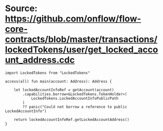 # Source: https://github.com/onflow/flow-core-contracts/blob/master/transactions/lockedTokens/user/get_locked_account_address.cdc

```
import LockedTokens from "LockedTokens"

access(all) fun main(account: Address): Address {

    let lockedAccountInfoRef = getAccount(account)
        .capabilities.borrow<&LockedTokens.TokenHolder>(
            LockedTokens.LockedAccountInfoPublicPath
        )
        ?? panic("Could not borrow a reference to public LockedAccountInfo")

    return lockedAccountInfoRef.getLockedAccountAddress()
}

```